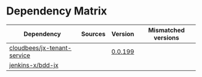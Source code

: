 # Dependency Matrix

Dependency | Sources | Version | Mismatched versions
---------- | ------- | ------- | -------------------
[cloudbees/jx-tenant-service](https://github.com/cloudbees/jx-tenant-service) |  | [0.0.199](https://github.com/cloudbees/jx-tenant-service/releases/tag/v0.0.199) | 
[jenkins-x/bdd-jx](https://github.com/jenkins-x/bdd-jx.git) |  | []() | 
